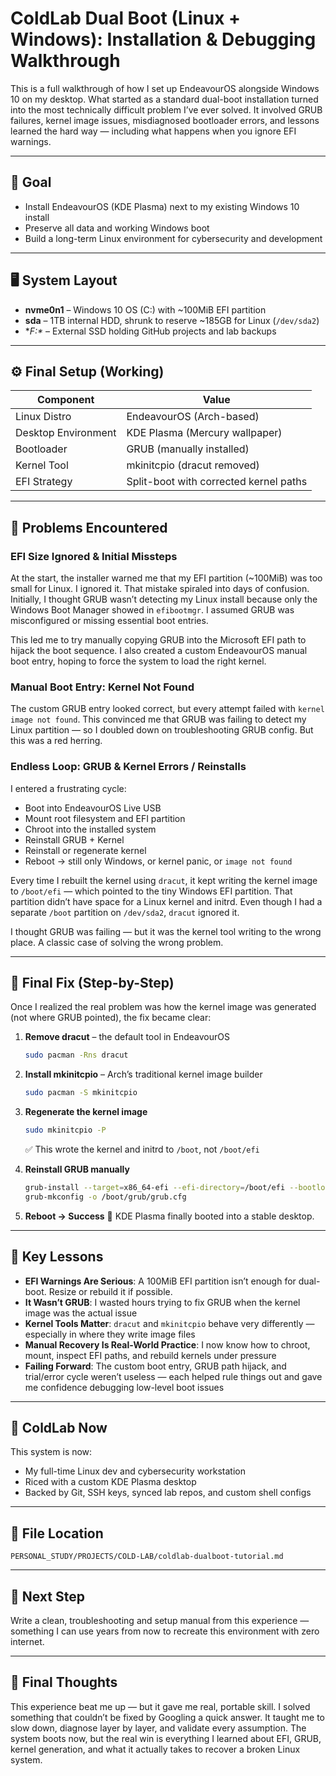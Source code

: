 # ColdLab Dual Boot (Linux + Windows): Installation & Debugging Walkthrough

This is a full walkthrough of how I set up EndeavourOS alongside Windows 10 on my desktop. What started as a standard dual-boot installation turned into the most technically difficult problem I’ve ever solved. It involved GRUB failures, kernel image issues, misdiagnosed bootloader errors, and lessons learned the hard way — including what happens when you ignore EFI warnings.

---

## 🧭 Goal

* Install EndeavourOS (KDE Plasma) next to my existing Windows 10 install
* Preserve all data and working Windows boot
* Build a long-term Linux environment for cybersecurity and development

---

## 🖥️ System Layout

* **nvme0n1** – Windows 10 OS (C:) with \~100MiB EFI partition
* **sda** – 1TB internal HDD, shrunk to reserve \~185GB for Linux (`/dev/sda2`)
* \**F:\** – External SSD holding GitHub projects and lab backups

---

## ⚙️ Final Setup (Working)

| Component           | Value                                  |
| ------------------- | -------------------------------------- |
| Linux Distro        | EndeavourOS (Arch-based)               |
| Desktop Environment | KDE Plasma (Mercury wallpaper)         |
| Bootloader          | GRUB (manually installed)              |
| Kernel Tool         | mkinitcpio (dracut removed)            |
| EFI Strategy        | Split-boot with corrected kernel paths |

---

## 🚧 Problems Encountered

### EFI Size Ignored & Initial Missteps

At the start, the installer warned me that my EFI partition (\~100MiB) was too small for Linux. I ignored it. That mistake spiraled into days of confusion. Initially, I thought GRUB wasn’t detecting my Linux install because only the Windows Boot Manager showed in `efibootmgr`. I assumed GRUB was misconfigured or missing essential boot entries.

This led me to try manually copying GRUB into the Microsoft EFI path to hijack the boot sequence. I also created a custom EndeavourOS manual boot entry, hoping to force the system to load the right kernel.

### Manual Boot Entry: Kernel Not Found

The custom GRUB entry looked correct, but every attempt failed with `kernel image not found`. This convinced me that GRUB was failing to detect my Linux partition — so I doubled down on troubleshooting GRUB config. But this was a red herring.

### Endless Loop: GRUB & Kernel Errors / Reinstalls 

I entered a frustrating cycle:

* Boot into EndeavourOS Live USB
* Mount root filesystem and EFI partition
* Chroot into the installed system
* Reinstall GRUB + Kernel
* Reinstall or regenerate kernel
* Reboot → still only Windows, or kernel panic, or `image not found`

Every time I rebuilt the kernel using `dracut`, it kept writing the kernel image to `/boot/efi` — which pointed to the tiny Windows EFI partition. That partition didn’t have space for a Linux kernel and initrd. Even though I had a separate `/boot` partition on `/dev/sda2`, `dracut` ignored it.

I thought GRUB was failing — but it was the kernel tool writing to the wrong place. A classic case of solving the wrong problem.

---

## 🧠 Final Fix (Step-by-Step)

Once I realized the real problem was how the kernel image was generated (not where GRUB pointed), the fix became clear:

1. **Remove dracut** – the default tool in EndeavourOS

   ```bash
   sudo pacman -Rns dracut
   ```

2. **Install mkinitcpio** – Arch’s traditional kernel image builder

   ```bash
   sudo pacman -S mkinitcpio
   ```

3. **Regenerate the kernel image**

   ```bash
   sudo mkinitcpio -P
   ```

   ✅ This wrote the kernel and initrd to `/boot`, not `/boot/efi`

4. **Reinstall GRUB manually**

   ```bash
   grub-install --target=x86_64-efi --efi-directory=/boot/efi --bootloader-id=GRUB
   grub-mkconfig -o /boot/grub/grub.cfg
   ```

5. **Reboot → Success** 🎉
   KDE Plasma finally booted into a stable desktop.

---

## 🧠 Key Lessons

* **EFI Warnings Are Serious**: A 100MiB EFI partition isn’t enough for dual-boot. Resize or rebuild it if possible.
* **It Wasn’t GRUB**: I wasted hours trying to fix GRUB when the kernel image was the actual issue
* **Kernel Tools Matter**: `dracut` and `mkinitcpio` behave very differently — especially in where they write image files
* **Manual Recovery Is Real-World Practice**: I now know how to chroot, mount, inspect EFI paths, and rebuild kernels under pressure
* **Failing Forward**: The custom boot entry, GRUB path hijack, and trial/error cycle weren’t useless — each helped rule things out and gave me confidence debugging low-level boot issues

---

## 🌌 ColdLab Now

This system is now:

* My full-time Linux dev and cybersecurity workstation
* Riced with a custom KDE Plasma desktop
* Backed by Git, SSH keys, synced lab repos, and custom shell configs

---

## 📂 File Location

```
PERSONAL_STUDY/PROJECTS/COLD-LAB/coldlab-dualboot-tutorial.md
```

---

## 🔭 Next Step

Write a clean, troubleshooting and setup manual from this experience — something I can use years from now to recreate this environment with zero internet.

---

## 💬 Final Thoughts

This experience beat me up — but it gave me real, portable skill. I solved something that couldn’t be fixed by Googling a quick answer. It taught me to slow down, diagnose layer by layer, and validate every assumption. The system boots now, but the real win is everything I learned about EFI, GRUB, kernel generation, and what it actually takes to recover a broken Linux system.
